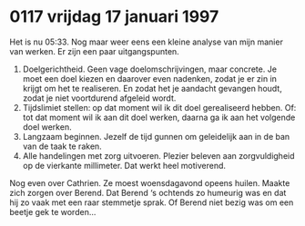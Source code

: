 # 0117 vrijdag 17 januari 1997
Het is nu 05:33. Nog maar weer eens een kleine analyse van mijn manier van werken. Er zijn een paar uitgangspunten.

1. Doelgerichtheid. Geen vage doelomschrijvingen, maar concrete. Je moet een doel kiezen en daarover even nadenken, zodat je er zin in krijgt om het te realiseren. En zodat het je aandacht gevangen houdt, zodat je niet voortdurend afgeleid wordt.
2. Tijdslimiet stellen: op dat moment wil ik dit doel gerealiseerd hebben. Of: tot dat moment wil ik aan dit doel werken, daarna ga ik aan het volgende doel werken.
3. Langzaam beginnen. Jezelf de tijd gunnen om geleidelijk aan in de ban van de taak te raken. 
4. Alle handelingen met zorg uitvoeren. Plezier beleven aan zorgvuldigheid op de vierkante millimeter. Dat werkt heel motiverend. 

Nog even over Cathrien. Ze moest woensdagavond opeens huilen. Maakte zich zorgen over Berend. Dat Berend ‘s ochtends zo humeurig was en dat hij zo vaak met een raar stemmetje sprak. Of Berend niet bezig was om een beetje gek te worden...

